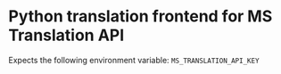 # Python translation frontend for MS Translation API
Expects the following environment variable: `MS_TRANSLATION_API_KEY`